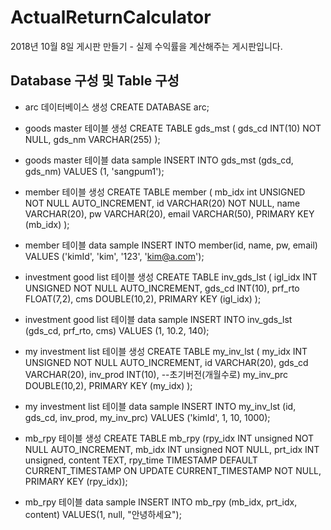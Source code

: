 # ActualReturnCalculator
2018년 10월 8일 게시판 만들기 - 실제 수익률을 계산해주는 게시판입니다.


## Database 구성 및 Table 구성
- arc 데이터베이스 생성
CREATE DATABASE arc;

- goods master 테이블 생성
CREATE TABLE gds_mst (
 gds_cd INT(10) NOT NULL,
 gds_nm VARCHAR(255)
);

- goods master 테이블 data sample
INSERT INTO gds_mst (gds_cd, gds_nm) VALUES (1, 'sangpum1');

- member 테이블 생성
CREATE TABLE member (
 mb_idx int UNSIGNED NOT NULL AUTO_INCREMENT,
 id VARCHAR(20) NOT NULL,
 name VARCHAR(20),
 pw VARCHAR(20),
 email VARCHAR(50),
 PRIMARY KEY (mb_idx)
);

- member 테이블 data sample
INSERT INTO member(id, name, pw, email) VALUES ('kimId', 'kim', '123', 'kim@a.com');

- investment good list 테이블 생성
CREATE TABLE inv_gds_lst (
    igl_idx INT UNSIGNED NOT NULL AUTO_INCREMENT,
    gds_cd INT(10),
    prf_rto FLOAT(7,2),
    cms DOUBLE(10,2), 
    PRIMARY KEY (igl_idx)
);

- investment good list 테이블 data sample
INSERT INTO inv_gds_lst (gds_cd, prf_rto, cms) VALUES (1, 10.2, 140);

- my investment list 테이블 생성
CREATE TABLE my_inv_lst (
    my_idx INT UNSIGNED NOT NULL AUTO_INCREMENT,
    id VARCHAR(20),
    gds_cd VARCHAR(20),
    inv_prod INT(10),  --초기버전(개월수로)
    my_inv_prc DOUBLE(10,2),
    PRIMARY KEY (my_idx)
);

- my investment list 테이블 data sample
INSERT INTO my_inv_lst (id, gds_cd, inv_prod, my_inv_prc) VALUES ('kimId', 1, 10, 1000);

- mb_rpy 테이블 생성
CREATE TABLE mb_rpy (rpy_idx INT unsigned NOT NULL AUTO_INCREMENT, mb_idx INT unsigned NOT NULL, prt_idx INT unsigned, content TEXT, rpy_time TIMESTAMP DEFAULT CURRENT_TIMESTAMP ON UPDATE CURRENT_TIMESTAMP NOT NULL, PRIMARY KEY (rpy_idx));

- mb_rpy 테이블 data sample
INSERT INTO mb_rpy (mb_idx, prt_idx, content) VALUES(1, null, "안녕하세요");
